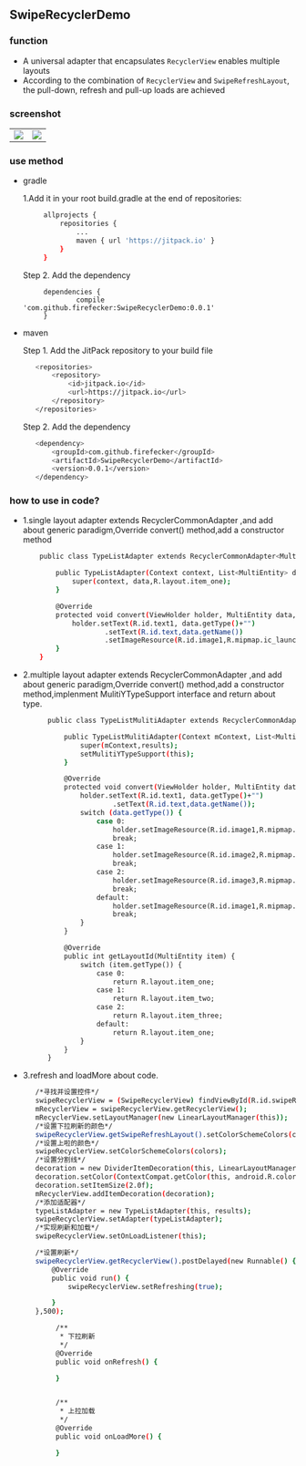## SwipeRecyclerDemo

### function

- A universal adapter that encapsulates `RecyclerView` enables multiple layouts
- According to the combination of `RecyclerView` and `SwipeRefreshLayout`, the pull-down, refresh and pull-up loads are achieved

### screenshot

<table align="center">
    <tr>
        <td><img src="http://onvxkl171.bkt.clouddn.com/single.gif"/></td>
        <td><img src="http://onvxkl171.bkt.clouddn.com/multi.gif"/></td>
    </tr>
</table>

### use method

- gradle

   1.Add it in your root build.gradle at the end of repositories:
   ~~~bash
        allprojects {
            repositories {
                ...
                maven { url 'https://jitpack.io' }
            }
        }
   ~~~

   Step 2. Add the dependency
   ~~~hash
        dependencies {
                compile 'com.github.firefecker:SwipeRecyclerDemo:0.0.1'
        }

   ~~~

 - maven

    Step 1. Add the JitPack repository to your build file

     ~~~bash
        <repositories>
            <repository>
                <id>jitpack.io</id>
                <url>https://jitpack.io</url>
            </repository>
        </repositories>
     ~~~

     Step 2. Add the dependency
     ~~~bash
        <dependency>
            <groupId>com.github.firefecker</groupId>
            <artifactId>SwipeRecyclerDemo</artifactId>
            <version>0.0.1</version>
        </dependency>
      ~~~


### how to use in code?

 - 1.single layout adapter extends RecyclerCommonAdapter ,and add about generic paradigm,Override convert() method,add a constructor method

    ~~~ bash
        public class TypeListAdapter extends RecyclerCommonAdapter<MultiEntity>{

            public TypeListAdapter(Context context, List<MultiEntity> data) {
                super(context, data,R.layout.item_one);
            }

            @Override
            protected void convert(ViewHolder holder, MultiEntity data, int position) {
                holder.setText(R.id.text1, data.getType()+"")
                        .setText(R.id.text,data.getName())
                        .setImageResource(R.id.image1,R.mipmap.ic_launcher);;
            }
        }
    ~~~

 - 2.multiple layout adapter extends RecyclerCommonAdapter ,and add about generic paradigm,Override convert() method,add a constructor method,implenment MulitiYTypeSupport interface and return about type.

      ~~~ bash
            public class TypeListMulitiAdapter extends RecyclerCommonAdapter<MultiEntity> implements MulitiYTypeSupport<MultiEntity> {

                public TypeListMulitiAdapter(Context mContext, List<MultiEntity> results) {
                    super(mContext,results);
                    setMulitiYTypeSupport(this);
                }

                @Override
                protected void convert(ViewHolder holder, MultiEntity data, int position) {
                    holder.setText(R.id.text1, data.getType()+"")
                            .setText(R.id.text,data.getName());
                    switch (data.getType()) {
                        case 0:
                            holder.setImageResource(R.id.image1,R.mipmap.ic_launcher);
                            break;
                        case 1:
                            holder.setImageResource(R.id.image2,R.mipmap.ic_launcher);
                            break;
                        case 2:
                            holder.setImageResource(R.id.image3,R.mipmap.ic_launcher);
                            break;
                        default:
                            holder.setImageResource(R.id.image1,R.mipmap.ic_launcher);
                            break;
                    }
                }

                @Override
                public int getLayoutId(MultiEntity item) {
                    switch (item.getType()) {
                        case 0:
                            return R.layout.item_one;
                        case 1:
                            return R.layout.item_two;
                        case 2:
                            return R.layout.item_three;
                        default:
                            return R.layout.item_one;
                    }
                }
            }
      ~~~

 - 3.refresh and loadMore about code.

     ~~~bash
        /*寻找并设置控件*/
        swipeRecyclerView = (SwipeRecyclerView) findViewById(R.id.swipeRecycler);
        mRecyclerView = swipeRecyclerView.getRecyclerView();
        mRecyclerView.setLayoutManager(new LinearLayoutManager(this));
        /*设置下拉刷新的颜色*/
        swipeRecyclerView.getSwipeRefreshLayout().setColorSchemeColors(colors);
        /*设置上啦的颜色*/
        swipeRecyclerView.setColorSchemeColors(colors);
        /*设置分割线*/
        decoration = new DividerItemDecoration(this, LinearLayoutManager.VERTICAL);
        decoration.setColor(ContextCompat.getColor(this, android.R.color.black));
        decoration.setItemSize(2.0f);
        mRecyclerView.addItemDecoration(decoration);
        /*添加适配器*/
        typeListAdapter = new TypeListAdapter(this, results);
        swipeRecyclerView.setAdapter(typeListAdapter);
        /*实现刷新和加载*/
        swipeRecyclerView.setOnLoadListener(this);

        /*设置刷新*/
        swipeRecyclerView.getRecyclerView().postDelayed(new Runnable() {
            @Override
            public void run() {
                swipeRecyclerView.setRefreshing(true);

            }
        },500);
     ~~~

    ~~~bash
            /**
             * 下拉刷新
             */
            @Override
            public void onRefresh() {

            }


            /**
             * 上拉加载
             */
            @Override
            public void onLoadMore() {

            }
     ~~~
